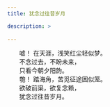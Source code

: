 ```yaml
---
title: 犹念过往昔岁月

description: >
   
---
```

&#160; &#160; &#160; &#160;嘘！  在天涯，浅笑红尘轻似梦。  
&#160; &#160; &#160; &#160;不念过去，不盼未来，  
&#160; &#160; &#160; &#160;只看今朝夕阳韵。  
&#160; &#160; &#160; &#160;匏！  踏海角，苦觅征途困似笼。  
&#160; &#160; &#160; &#160;欲破前渠，欲复念赖，  
&#160; &#160; &#160; &#160;犹念过往昔岁月。
